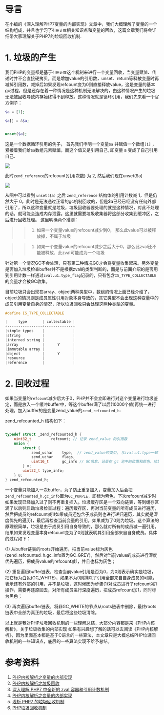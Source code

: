 # 导言
在小编的《深入理解PHP7变量的内部实现》文章中，我们大概理解了变量的一个结构组成，并且也学习了`引用计数`相关知识点和变量的回收，这篇文章我们将会详细带大家理解关于PHP7的垃圾回收机制.


# 1. 垃圾的产生
我们PHP的变量都是基于`引用计数`这个机制来进行一个变量回收，当变量赋值、传递时并不会直接硬拷贝，而是增加value的引用数，unset、return等释放变量时再减掉引用数，减掉后如果发现refcount变为0则直接释放value，这是变量的基本gc过程，但是还存在着一种情况是这种机制无法解决的，由这种情况产生的垃圾无法被回收导致内存始终得不到释放。这种情况就是循环引用，我们先来看一个官方例子：

```php
$a = [1];

$a[] = &$a;


unset($a);
```

这是一个数据循环引用的例子， 首先我们申明一个变量`$a` 并赋值一个数组`[1]` ，紧接着我们给`$a`数组元素赋值，而这个值又是引用自己, 即变量 a 变成了自己引用自己.

![](http://images.linyiyuan.top/gc_1.png)

此时`zend_reference`的refcount(引用次数) 为 2, 然后我们现在unset($a)

![](http://images.linyiyuan.top/gc_2.png)

从图中可以看到 `unset($a)` 之后 `zend_reference` 结构体的引用计数减 1，但是仍然大于 0，此时是无法通过正常的gc机制回收的，但是$a已经已经没有任何外部引用了，所以这种变量就是垃圾，垃圾回收器要处理的就是这种情况，对此不处理的话，就可能会造成内存泄露。这里就需要垃圾收集器将这部分收集到缓冲区，之后进行回收处理。
这里明确两个准则：

> > 1.  如果一个变量value的refcount减少到0， 那么此value可以被释放掉，不属于垃圾

> > 1.  如果一个变量value的refcount减少之后大于0，那么此zval还不能被释放，此zval可能成为一个垃圾

针对第一个情况GC不会处理，只有第二种情况GC才会将变量收集起来。另外变量是否加入垃圾检查buffer并不是根据zval的类型判断的，而是与前面介绍的是否用到引用计数一样通过`zval.u1.type_flag`记录的，只有包含`IS_TYPE_COLLECTABLE`的变量才会被GC收集。

目前垃圾只会出现在array、object两种类型中，数组的情况上面已经介绍了，object的情况则是成员属性引用对象本身导致的，其它类型不会出现这种变量中的成员引用变量自身的情况，所以垃圾回收只会处理这两种类型的变量。


```c
#define IS_TYPE_COLLECTABLE
```

```c
|     type       | collectable |
+----------------+-------------+
|simple types    |             |
|string          |             |
|interned string |             |
|array           |      Y      |
|immutable array |             |
|object          |      Y      |
|resource        |             |
|reference       |             |
```

# 2. 回收过程

如果当变量的`refcount`减少后大于0，PHP并不会立即进行对这个变量进行垃圾鉴定，而是放入一个缓冲buffer中，等这个buffer满了以后(10000个值)再统一进行处理，加入buffer的是变量zend_value的`zend_refcounted_h`:

zend_refcounted_h 结构如下：

```c

typedef struct _zend_refcounted_h {
    uint32_t         refcount; // 记录 zend_value 的引用数
    union {
        struct {
            zend_uchar    type,  // zend_value的类型, 与zval.u1.type一致
            zend_uchar    flags, 
            uint16_t      gc_info // GC信息，记录在 gc 池中的位置和颜色，垃圾回收的过程会用到
        } v;
        uint32_t type_info;
    } u;
} zend_refcounted_h;

```

一个变量只能加入一次buffer，为了防止重复加入，变量加入后会把`zend_refcounted_h.gc_info`置为`GC_PURPLE`，即标为紫色，下次refcount减少时如果发现已经加入过了则不再重复插入。垃圾缓存区是一个双向链表，等到缓存区满了以后则启动垃圾检查过程：遍历缓存区，再对当前变量的所有成员进行遍历，然后把成员的refcount减1(如果成员还包含子成员则也进行递归遍历，其实就是深度优先的遍历)，最后再检查当前变量的引用，如果减为了0则为垃圾。这个算法的原理很简单，垃圾是由于成员引用自身导致的，那么就对所有的成员减一遍引用，结果如果发现变量本身refcount变为了0则就表明其引用全部来自自身成员。具体的过程如下：

(1) 从buffer链表的roots开始遍历，把当前value标为灰色(zend_refcounted_h.gc_info置为GC_GREY)，然后对当前value的成员进行深度优先遍历，把成员value的refcount减1，并且也标为灰色；

(2) 重复遍历buffer链表，检查当前value引用是否为0，为0则表示确实是垃圾，把它标为白色(GC_WHITE)，如果不为0则排除了引用全部来自自身成员的可能，表示还有外部的引用，并不是垃圾，这时候因为步骤(1)对成员进行了refcount减1操作，需要再还原回去，对所有成员进行深度遍历，把成员refcount加1，同时标为黑色；

(3) 再次遍历buffer链表，将非GC_WHITE的节点从roots链表中删除，最终roots链表中全部为真正的垃圾，最后将这些垃圾清除。


以上就是我对PHP垃圾回收机制的一些理解总结，大部分内容都是来《PHP内核解析》，关于垃圾收集的内部实现 如果有兴趣想了解的话可以去阅读《PHP内核解析》，因为里面基本都是基于C语言的一些算法，本文章只是大概总结PHP垃圾回收机制的一些知识点，底层的一些算法实现不给予总结。


# 参考资料
1. [PHP内核解析之变量的内部实现](https://github.com/pangudashu/php7-internal/blob/master/2/zval.md)
2. [PHP内核解析之垃圾回收](https://github.com/pangudashu/php7-internal/blob/master/5/gc.md)
3. [深入理解 PHP7 中全新的 zval 容器和引用计数机制](https://juejin.im/post/5bbf50e86fb9a05ce02a9c19)
4. [PHP内核解析之变量的内部实现](https://github.com/pangudashu/php7-internal/blob/master/2/zval.md)
5. [浅析 PHP7 的垃圾回收机制](https://learnku.com/articles/33451)
6. [PHP垃圾回收机制](https://segmentfault.com/q/1010000000624583)


